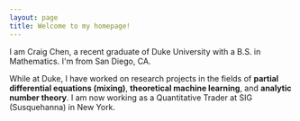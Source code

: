 ```yaml
---
layout: page
title: Welcome to my homepage!
---
```


I am Craig Chen, a recent graduate of Duke University with a B.S. in Mathematics. I'm from San Diego, CA. 

While at Duke, I have worked on research projects in the fields of **partial differential equations (mixing)**, **theoretical machine learning**, and **analytic number theory**. I am now working as a Quantitative Trader at SIG (Susquehanna) in New York.

<!--- two columns with headshot
<div class="row">
  <div class="col-md-4" markdown="1">
  <img width="100%" class="center-block" src="../assets/images/headshot.JPG">
  site last updated 2021-12-23
  </div>
  <div class="col-md-8" markdown="1">
  I am a 4th-year undergraduate student at Duke University studying for a B.S. in Mathematics. I'm from San Diego, CA. 

  My research interests are predominantly topics in applied mathematics, although I am trying to expose myself to as many different areas of mathematics as possible. I am currently working on a project in **partial differential equations (mixing)** and previously worked on projects in **theoretical machine learning** and **analytic number theory**.

  I have also interned at SIG (Susquehanna) for quant trading.
  </div>
</div>
--->
